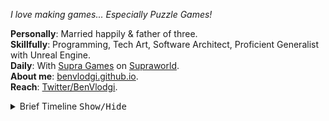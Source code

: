 

*I love making games... Especially Puzzle Games!*

**Personally**: Married happily & father of three.  
**Skillfully**: Programming, Tech Art, Software Architect, Proficient Generalist with Unreal Engine.  
**Daily**: With [Supra Games](https://twitter.com/SupraGamesUG) on [Supraworld](https://store.steampowered.com/app/1869290/Supraworld/).  
**About me**: [benvlodgi.github.io](https://benvlodgi.github.io/).  
**Reach**: [Twitter/BenVlodgi](https://twitter.com/BenVlodgi).  
<details>
<summary> Brief Timeline <kbd>Show/Hide</kbd></summary>
  
- 1991 Born.
- 2000 Played a lot of [Chips Challenge](https://store.steampowered.com/app/346850/Chips_Challenge_1/).
- 2004 Started using my first level editor for [Super Tux](https://www.supertux.org/).
- 2005 Started Programming in TI-BASIC.
- 2008 Started Programming in C++.
     - 🤍 Fell in love with [Portal](https://store.steampowered.com/app/400/Portal/) by [Valve](https://www.valvesoftware.com/).
- 2009 Graduated from High School.
     - Started College at [KVCC](https://www.kvcc.edu/).
     - Started Programming in C#.
- 2010 Joined [Twitter](https://twitter.com/BenVlodgi/status/10715280539918336).
- 2013 Graduated with B.S. in Computer Science from [GVSU](https://www.gvsu.edu/).
- 2016 ❤ Met my wife.
- 2017 Left corporate software to make indie games.
- 2018 ❤ Married my wife.
- 2019 Joined [Supra Games](https://twitter.com/SupraGamesUG).
- 2020 We released [Supraland: Crash](https://store.steampowered.com/app/1093730/Supraland_Crash/).
     - 👶🏼👶🏼 Became a dad.
- 2022 We released [Supraland: Six Inches Under](https://store.steampowered.com/app/1522870/Supraland_Six_Inches_Under/).
     - 👶🏼 New spawn arrived.
- 2025 👶🏼 Final offspring emerged.
- Today We're working on [Supraworld](https://store.steampowered.com/app/1869290/Supraworld/)!
  
</details>


<!--
**BenVlodgi/BenVlodgi** is a ✨ _special_ ✨ repository because its `README.md` (this file) appears on your GitHub profile.

Here are some ideas to get you started:

- 🔭 I’m currently working on ...
- 🌱 I’m currently learning ...
- 👯 I’m looking to collaborate on ...
- 🤔 I’m looking for help with ...
- 💬 Ask me about ...
- 📫 How to reach me: ...
- 😄 Pronouns: ...
- ⚡ Fun fact: ...
-->
